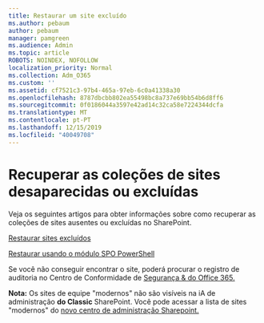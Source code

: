 ```yaml
---
title: Restaurar um site excluído
ms.author: pebaum
author: pebaum
manager: pamgreen
ms.audience: Admin
ms.topic: article
ROBOTS: NOINDEX, NOFOLLOW
localization_priority: Normal
ms.collection: Adm_O365
ms.custom: ''
ms.assetid: cf7521c3-97b4-465a-97eb-6c0a41338a30
ms.openlocfilehash: 8787dbcbb802ea55498bc8a737e69bb54b6d8ff6
ms.sourcegitcommit: 0f0186044a3597e42ad14c32ca58e7224344dcfa
ms.translationtype: MT
ms.contentlocale: pt-PT
ms.lasthandoff: 12/15/2019
ms.locfileid: "40049708"
---
```

# <a name="recover-missing-or-deleted-site-collections"></a>Recuperar as coleções de sites desaparecidas ou excluídas

Veja os seguintes artigos para obter informações sobre como recuperar as coleções de sites ausentes ou excluídas no SharePoint.

[Restaurar sites excluídos](https://docs.microsoft.com/sharepoint/restore-deleted-site-collection)

[Restaurar usando o módulo SPO PowerShell](https://support.office.com/article/Introduction-to-the-SharePoint-Online-Management-Shell-C16941C3-19B4-4710-8056-34C034493429)

Se você não conseguir encontrar o site, poderá procurar o registro de auditoria no Centro de Conformidade de [Segurança &amp; do Office 365.](https://docs.microsoft.com/office365/securitycompliance/search-the-audit-log-in-security-and-compliance)

**Nota:** Os sites de equipe "modernos" não são visíveis na iA de administração **do Classic** SharePoint. Você pode acessar a lista de sites "modernos" do [novo centro de administração Sharepoint.](https://docs.microsoft.com/sharepoint/get-started-new-admin-center)


